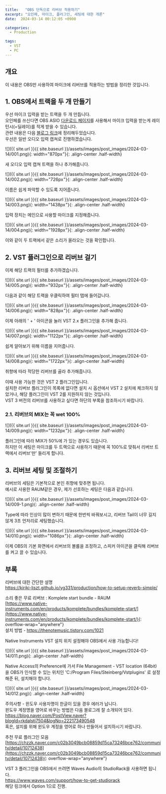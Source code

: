 ```yaml
---
title:   "OBS 단독으로 리버브 적용하기"
excerpt: "오인페, 마이크, 플러그인, 세팅에 대한 개론"
date:  2024-03-14 00:12:05 +0900

categories:
  - Production

tags:
  - VST
  - PC
--- 
```


## 개요  

이 내용은 OBS만 사용하여 마이크에 리버브를 적용하는 방법을 정리한 것입니다.  

## 1. OBS에서 트랙을 두 개 만들기  

우선 마이크 입력을 받는 트랙을 두 개 만듭니다.  
오인페를 쓰신다면 OBS ASIO [다운로드 페이지](https://github.com/Andersama/obs-asio/releases/latest)를 사용해서 마이크 입력을 받는게 레이턴시(=딜레이)를 적게 받을 수 있습니다.  
관련 내용은 다음 [블로그 링크](https://kiriki-liszt.github.io/yg331/production/why-use-OBS-ASIO/)에 정리해두었습니다.  
우선은 일반 오디오 입력 캡쳐로 진행하겠습니다.  

![]({{ site.url }}{{ site.baseurl }}/assets/images/post_images/2024-03-14/001.png){: width="870px "}{: .align-center .half-width}  

새 오디오 입력 캡쳐 트랙을 하나 추가해줍니다.  

![]({{ site.url }}{{ site.baseurl }}/assets/images/post_images/2024-03-14/002.png){: width="726px "}{: .align-center .half-width}  

이름은 쉽게 파악할 수 있도록 지어줍니다.  

![]({{ site.url }}{{ site.baseurl }}/assets/images/post_images/2024-03-14/003.png){: width="1438px "}{: .align-center .half-width}  

입력 장치는 메인으로 사용할 마이크를 지정해줍니다.  

![]({{ site.url }}{{ site.baseurl }}/assets/images/post_images/2024-03-14/004.png){: width="1928px "}{: .align-center .half-width}  

이와 같이 두 트랙에서 같은 소리가 올라오는 것을 확인합니다.  

## 2. VST 플러그인으로 리버브 걸기  

이제 해당 트랙의 필터를 추가하겠습니다.  

![]({{ site.url }}{{ site.baseurl }}/assets/images/post_images/2024-03-14/005.png){: width="932px "}{: .align-center .half-width}  

다음과 같이 해당 트랙을 우클릭하여 필터 탭에 들어갑니다.  

![]({{ site.url }}{{ site.baseurl }}/assets/images/post_images/2024-03-14/006.png){: width="828px "}{: .align-center .half-width}  

이제 아래의 ' + ' 아이콘을 눌러 VST 2.x 플러그인을 추가해 줍니다.  

![]({{ site.url }}{{ site.baseurl }}/assets/images/post_images/2024-03-14/007.png){: width="1122px "}{: .align-center .half-width}  

쉽게 알아보기 위해 이름을 지어줍니다.  

![]({{ site.url }}{{ site.baseurl }}/assets/images/post_images/2024-03-14/008.png){: width="1722px "}{: .align-center .half-width}  

취향에 따라 적당한 리버브를 골라 추가해줍니다.  

이때 사용 가능한 것은 VST 2 플러그인입니다.  
설치한 리버브 플러그인이 목록에 없다면 설치 시 옵션에서 VST 2 설치에 체크하지 않았거나, 해당 플러그인이 VST 2를 지원하지 않는 것입니다.  
VST 3 버전의 리버브를 사용하고 싶다면 하단의 부록을 참조하시기 바랍니다.  

### 2.1. 리버브의 MIX는 꼭 wet 100%

![]({{ site.url }}{{ site.baseurl }}/assets/images/post_images/2024-03-14/009.png){: width="1232px "}{: .align-center .half-width}  

플러그인에 따라 MIX가 50%에 가 있는 경우도 있습니다.  
하지만 이 세팅은 마이크를 두 트랙으로 사용하기 때문에 꼭 100%로 맞춰서 리버브 트랙에서 리버브'만' 들리게 합니다.  

## 3. 리버브 세팅 및 조절하기  

리버브의 세팅은 기본적으로 본인 취향에 맞추면 됩니다.  
예시로 사용한 RAUM같은 경우, 제가 선호하는 세팅은 다음과 같습니다.  

![]({{ site.url }}{{ site.baseurl }}/assets/images/post_images/2024-03-14/009-1.png){: .align-center .half-width}  

Type에 따라 인상이 많이 변하기 때문에 한번씩 바꿔보시고, 리버브 Tail이 너무 길지 않게 3초 언저리로 세팅했습니다.  

![]({{ site.url }}{{ site.baseurl }}/assets/images/post_images/2024-03-14/010.png){: width="1086px "}{: .align-center .half-width}  

이제 OBS의 기본 화면에서 리버브의 볼륨을 조정하고, 스피커 아이콘을 클릭해 리버브를 켜고 끌 수 있습니다.  

## 부록  

리버브에 대한 간단한 설명  
<https://kiriki-liszt.github.io/yg331/production/how-to-setup-reverb-simple/>  

소리 좋은 무료 리버브 : Komplete start bundle - RAUM  
[https://www.native-instruments.com/en/products/komplete/bundles/komplete-start/](https://www.native-instruments.com/en/products/komplete/bundles/komplete-start/){: overflow-wrap="anywhere"}  
설치 방법 - <https://thenotemusic.tistory.com/1021>  

Native Instruments VST 설치 위치 설정해야 OBS에서 사용 가능합니다!  

![]({{ site.url }}{{ site.baseurl }}/assets/images/post_images/2024-03-14/011.png){: .align-center .half-width}  

Native Access의 Preference에 가서 File Management - VST location (64bit)을 OBS가 인식할 수 있는 위치인
'C:/Program Files/Steinberg/Vstplugins'
로 설정해준 뒤, 설치해야 합니다.  

![]({{ site.url }}{{ site.baseurl }}/assets/images/post_images/2024-03-14/012.png){: .align-center .half-width}  

주의사항 - 윈도우 사용자명이 한글이 있을 경우 에러가 납니다.  
윈도우 계정명을 영어로 바꾸는 방법은 다음 블로그레 잘 소개되어 있다.  
<https://blog.naver.com/PostView.naver?blogId=rkdalstj7504&logNo=222173490548>  
혹은, 설치를 위해 윈도우 계정을 영어로 하나 만들어서 설치하시기 바랍니다.  

추천 무료 플러그인 모음  
[https://chzzk.naver.com/c02b3049bcb08859d15ca73246bce762/community/detail/10712438](https://chzzk.naver.com/c02b3049bcb08859d15ca73246bce762/community/detail/10712438){: overflow-wrap="anywhere"}  

VST 3 플러그인을 OBS에서 쓰려면 Waves Audio의 StudioRack을 사용하면 됩니다.  
<https://www.waves.com/support/how-to-get-studiorack>  
해당 링크에서 Option 1으로 진행.  
